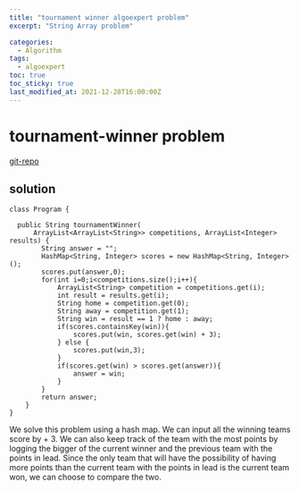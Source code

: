 ```yaml
---
title: "tournament winner algoexpert problem"
excerpt: "String Array problem"

categories:
  - Algorithm
tags:
  - algoexpert
toc: true
toc_sticky: true
last_modified_at: 2021-12-28T16:00:00Z
---
```


# tournament-winner problem 

[git-repo](https://github.com/jinlee487/Algorithm/tree/master/src/algoexpert/easy/TournamentWinner)

## solution
```
class Program {

  public String tournamentWinner(
      ArrayList<ArrayList<String>> competitions, ArrayList<Integer> results) {
		String answer = "";
		HashMap<String, Integer> scores = new HashMap<String, Integer>();
		scores.put(answer,0);
		for(int i=0;i<competitions.size();i++){
			ArrayList<String> competition = competitions.get(i);
			int result = results.get(i);
			String home = competition.get(0);
			String away = competition.get(1);
			String win = result == 1 ? home : away;
			if(scores.containsKey(win)){
				scores.put(win, scores.get(win) + 3);
			} else {
				scores.put(win,3);
			}
			if(scores.get(win) > scores.get(answer)){
				answer = win;
			}
		}
		return answer;
	}
}

```
We solve this problem using a hash map. We can input all the winning teams score by + 3. We can also keep track of the team with the most points by logging the bigger of the current winner and the previous team with the points in lead. Since the only team that will have the possibility of having more points than the current team with the points in lead is the current team won, we can choose to compare the two. 